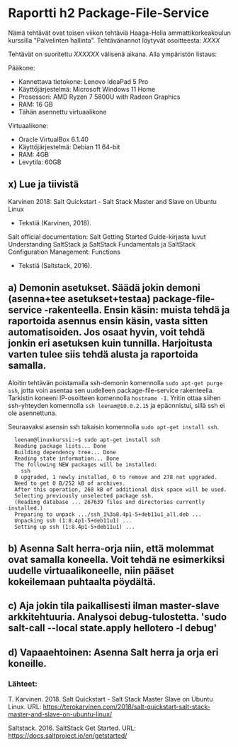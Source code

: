 # Raportti h2 Package-File-Service

Nämä tehtävät ovat toisen viikon tehtäviä Haaga-Helia ammattikorkeakoulun kurssilla "Palvelinten hallinta". Tehtävänannot löytyvät osoitteesta: *XXXX*

Tehtävät on suoritettu *XXXXXX* välisenä aikana. Alla ympäristön listaus:

Pääkone:
- Kannettava tietokone: Lenovo IdeaPad 5 Pro
- Käyttöjärjestelmä: Microsoft Windows 11 Home
- Prosessori: AMD Ryzen 7 5800U with Radeon Graphics
- RAM: 16 GB
- Tähän asennettu virtuaalikone

Virtuaalikone:

- Oracle VirtualBox 6.1.40
- Käyttöjärjestelmä: Debian 11 64-bit
- RAM: 4GB
- Levytila: 60GB


## x) Lue ja tiivistä

Karvinen 2018: Salt Quickstart - Salt Stack Master and Slave on Ubuntu Linux
- Tekstiä (Karvinen, 2018).

Salt official documentation: Salt Getting Started Guide-kirjasta luvut Understanding SaltStack ja SaltStack Fundamentals ja SaltStack Configuration Management: Functions
- Tekstiä (Saltstack, 2016).


## a) Demonin asetukset. Säädä jokin demoni (asenna+tee asetukset+testaa) package-file-service -rakenteella. Ensin käsin: muista tehdä ja raportoida asennus ensin käsin, vasta sitten automatisoiden. Jos osaat hyvin, voit tehdä jonkin eri asetuksen kuin tunnilla. Harjoitusta varten tulee siis tehdä alusta ja raportoida samalla.

Aloitin tehtävän poistamalla ssh-demonin komennolla `sudo apt-get purge ssh`, jotta voin asentaa sen uudelleen package-file-service rakenteella. Tarkistin koneeni IP-osoitteen komennolla `hostname -I`. Yritin ottaa siihen ssh-yhteyden komennolla `ssh leenam@10.0.2.15` ja epäonnistui, sillä ssh ei ole asennettuna.

Seuraavaksi asensin ssh takaisin komennolla `sudo apt-get install ssh`. 

      leenam@linuxkurssi:~$ sudo apt-get install ssh
      Reading package lists... Done
      Building dependency tree... Done
      Reading state information... Done
      The following NEW packages will be installed:
        ssh
      0 upgraded, 1 newly installed, 0 to remove and 278 not upgraded.
      Need to get 0 B/252 kB of archives.
      After this operation, 268 kB of additional disk space will be used.
      Selecting previously unselected package ssh.
      (Reading database ... 267639 files and directories currently installed.)
      Preparing to unpack .../ssh_1%3a8.4p1-5+deb11u1_all.deb ...
      Unpacking ssh (1:8.4p1-5+deb11u1) ...
      Setting up ssh (1:8.4p1-5+deb11u1) ...

## b) Asenna Salt herra-orja niin, että molemmat ovat samalla koneella. Voit tehdä ne esimerkiksi uudelle virtuaalikoneelle, niin pääset kokeilemaan puhtaalta pöydältä.

## c) Aja jokin tila paikallisesti ilman master-slave arkkitehtuuria. Analysoi debug-tulostetta. 'sudo salt-call --local state.apply hellotero -l debug'

## d) Vapaaehtoinen: Asenna Salt herra ja orja eri koneille.

### Lähteet:
T. Karvinen. 2018. Salt Quickstart - Salt Stack Master Slave on Ubuntu Linux. URL: https://terokarvinen.com/2018/salt-quickstart-salt-stack-master-and-slave-on-ubuntu-linux/

Saltstack. 2016. SaltStack Get Started. URL: https://docs.saltproject.io/en/getstarted/
